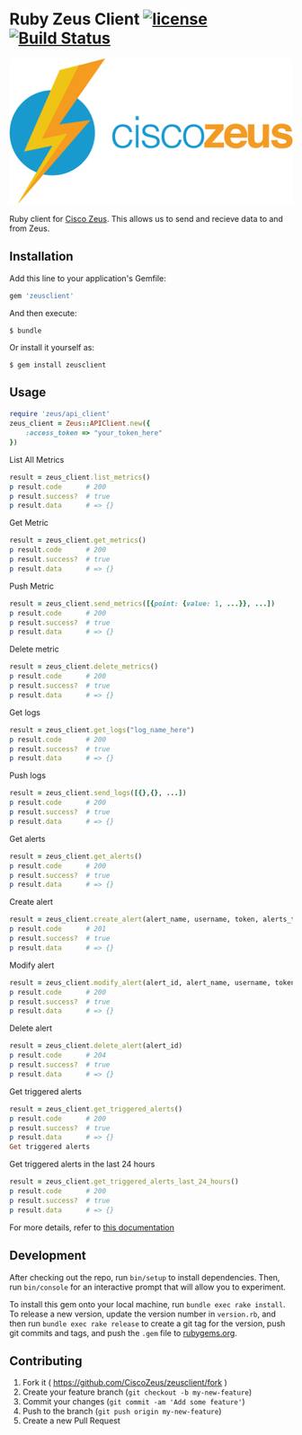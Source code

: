 # Ruby Zeus Client [![license](https://img.shields.io/hexpm/l/plug.svg)](http://www.apache.org/licenses/LICENSE-2.0) [![Build Status](https://travis-ci.org/CiscoZeus/ruby-zeusclient.svg)](https://travis-ci.org/CiscoZeus/ruby-zeusclient)

![Alt text](https://github.com/CiscoZeus/ruby-zeusclient/blob/master/icons/zeus-logo.png?raw=true "Zeus Logo")

Ruby client for [Cisco Zeus](http://www.ciscozeus.io/). This allows us to send and recieve data to and from Zeus.

## Installation

Add this line to your application's Gemfile:

```ruby
gem 'zeusclient'
```

And then execute:

    $ bundle

Or install it yourself as:

    $ gem install zeusclient

## Usage

```ruby
require 'zeus/api_client'
zeus_client = Zeus::APIClient.new({
    :access_token => "your_token_here"
})
```

List All Metrics

```ruby
result = zeus_client.list_metrics()
p result.code      # 200
p result.success?  # true
p result.data      # => {}
```

Get Metric

```ruby
result = zeus_client.get_metrics()
p result.code      # 200
p result.success?  # true
p result.data      # => {}
```

Push Metric

```ruby
result = zeus_client.send_metrics([{point: {value: 1, ...}}, ...])
p result.code      # 200
p result.success?  # true
p result.data      # => {}
```

Delete metric

```ruby
result = zeus_client.delete_metrics()
p result.code      # 200
p result.success?  # true
p result.data      # => {}
```

Get logs

```ruby
result = zeus_client.get_logs("log_name_here")
p result.code      # 200
p result.success?  # true
p result.data      # => {}
```

Push logs

```ruby
result = zeus_client.send_logs([{},{}, ...])
p result.code      # 200
p result.success?  # true
p result.data      # => {}
```

Get alerts

```ruby
result = zeus_client.get_alerts()
p result.code      # 200
p result.success?  # true
p result.data      # => {}
```

Create alert

```ruby
result = zeus_client.create_alert(alert_name, username, token, alerts_type, alert_expression, alert_severity, metric_name, emails, status, frequency)
p result.code      # 201
p result.success?  # true
p result.data      # => {}
```

Modify alert

```ruby
result = zeus_client.modify_alert(alert_id, alert_name, username, token, alerts_type, alert_expression, alert_severity, metric_name, emails, status, frequency)
p result.code      # 200
p result.success?  # true
p result.data      # => {}
```

Delete alert

```ruby
result = zeus_client.delete_alert(alert_id)
p result.code      # 204
p result.success?  # true
p result.data      # => {}
```

Get triggered alerts

```ruby
result = zeus_client.get_triggered_alerts()
p result.code      # 200
p result.success?  # true
p result.data      # => {}
Get triggered alerts
```

Get triggered alerts in the last 24 hours

```ruby
result = zeus_client.get_triggered_alerts_last_24_hours()
p result.code      # 200
p result.success?  # true
p result.data      # => {}
```







For more details, refer to [this documentation](http://www.rubydoc.info/github/CiscoZeus/ruby-zeusclient/)

## Development

After checking out the repo, run `bin/setup` to install dependencies. Then, run `bin/console` for an interactive prompt that will allow you to experiment.

To install this gem onto your local machine, run `bundle exec rake install`. To release a new version, update the version number in `version.rb`, and then run `bundle exec rake release` to create a git tag for the version, push git commits and tags, and push the `.gem` file to [rubygems.org](https://rubygems.org).

## Contributing

1. Fork it ( https://github.com/CiscoZeus/zeusclient/fork )
2. Create your feature branch (`git checkout -b my-new-feature`)
3. Commit your changes (`git commit -am 'Add some feature'`)
4. Push to the branch (`git push origin my-new-feature`)
5. Create a new Pull Request
